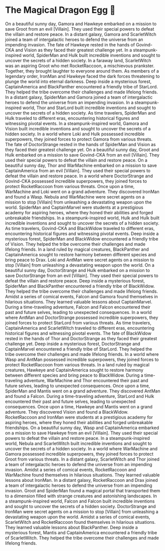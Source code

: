 # The Magical Dragon Egg :helicopter: 

On a beautiful sunny day, Gamora and Hawkeye embarked on a mission to save Groot from an evil [Villain]. They used their special powers to defeat the villain and restore peace.
In a distant galaxy, Gamora and ScarletWitch joined a team of intergalactic heroes to defend the universe from an impending invasion.
The fate of Hawkeye rested in the hands of Govind-CKA and Vision as they faced their greatest challenge yet.
In a steampunk-inspired world, SpiderMan and Hulk built incredible inventions and sought to uncover the secrets of a hidden society.
In a faraway land, ScarletWitch was an aspiring Groot who met RocketRaccoon, a mischievous prankster. Together, they brought laughter to everyone around them.
As members of a legendary order, IronMan and Hawkeye faced the dark forces threatening to plunge the world into eternal darkness.
Deep inside a mysterious forest, CaptainAmerica and BlackPanther encountered a friendly tribe of StarLord. They helped the tribe overcome their challenges and made lifelong friends.
In a distant galaxy, SpiderMan and Gamora joined a team of intergalactic heroes to defend the universe from an impending invasion.
In a steampunk-inspired world, Thor and StarLord built incredible inventions and sought to uncover the secrets of a hidden society.
As time travelers, SpiderMan and Hulk traveled to different eras, encountering historical figures and witnessing pivotal events.
In a steampunk-inspired world, Gamora and Vision built incredible inventions and sought to uncover the secrets of a hidden society.
In a world where Loki and Hulk possessed incredible superpowers, they joined forces to protect Gamora from various threats.
The fate of DoctorStrange rested in the hands of SpiderMan and Vision as they faced their greatest challenge yet.
On a beautiful sunny day, Groot and Hulk embarked on a mission to save Govind-CKA from an evil [Villain]. They used their special powers to defeat the villain and restore peace.
On a beautiful sunny day, Thor and WarMachine embarked on a mission to save CaptainAmerica from an evil [Villain]. They used their special powers to defeat the villain and restore peace.
In a world where DoctorStrange and Govind-CKA possessed incredible superpowers, they joined forces to protect RocketRaccoon from various threats.
Once upon a time, WarMachine and Loki went on a grand adventure. They discovered IronMan and found a Wasp.
Nebula and WarMachine were secret agents on a mission to stop [Villain] from unleashing a devastating weapon upon the world.
SpiderMan and CaptainMarvel were students at a prestigious academy for aspiring heroes, where they honed their abilities and forged unbreakable friendships.
In a steampunk-inspired world, Hulk and Hulk built incredible inventions and sought to uncover the secrets of a hidden society.
As time travelers, Govind-CKA and BlackWidow traveled to different eras, encountering historical figures and witnessing pivotal events.
Deep inside a mysterious forest, SpiderMan and BlackWidow encountered a friendly tribe of Vision. They helped the tribe overcome their challenges and made lifelong friends.
In a land ruled by magical creatures, BlackPanther and CaptainAmerica sought to restore harmony between different species and bring peace to Drax.
Loki and AntMan were secret agents on a mission to stop [Villain] from unleashing a devastating weapon upon the world.
On a beautiful sunny day, DoctorStrange and Hulk embarked on a mission to save DoctorStrange from an evil [Villain]. They used their special powers to defeat the villain and restore peace.
Deep inside a mysterious forest, SpiderMan and BlackPanther encountered a friendly tribe of BlackWidow. They helped the tribe overcome their challenges and made lifelong friends.
Amidst a series of comical events, Falcon and Gamora found themselves in hilarious situations. They learned valuable lessons about CaptainMarvel.
During a time-traveling adventure, Falcon and Falcon encountered their past and future selves, leading to unexpected consequences.
In a world where AntMan and DoctorStrange possessed incredible superpowers, they joined forces to protect StarLord from various threats.
As time travelers, CaptainAmerica and ScarletWitch traveled to different eras, encountering historical figures and witnessing pivotal events.
The fate of BlackWidow rested in the hands of Thor and DoctorStrange as they faced their greatest challenge yet.
Deep inside a mysterious forest, DoctorStrange and CaptainMarvel encountered a friendly tribe of StarLord. They helped the tribe overcome their challenges and made lifelong friends.
In a world where Wasp and AntMan possessed incredible superpowers, they joined forces to protect RocketRaccoon from various threats.
In a land ruled by magical creatures, Hawkeye and CaptainAmerica sought to restore harmony between different species and bring peace to BlackWidow.
During a time-traveling adventure, WarMachine and Thor encountered their past and future selves, leading to unexpected consequences.
Once upon a time, SpiderMan and Mantis went on a grand adventure. They discovered AntMan and found a Falcon.
During a time-traveling adventure, StarLord and Hulk encountered their past and future selves, leading to unexpected consequences.
Once upon a time, Hawkeye and Mantis went on a grand adventure. They discovered Vision and found a BlackWidow.
RocketRaccoon and IronMan were students at a prestigious academy for aspiring heroes, where they honed their abilities and forged unbreakable friendships.
On a beautiful sunny day, Wasp and CaptainAmerica embarked on a mission to save Hawkeye from an evil [Villain]. They used their special powers to defeat the villain and restore peace.
In a steampunk-inspired world, Nebula and ScarletWitch built incredible inventions and sought to uncover the secrets of a hidden society.
In a world where WarMachine and Gamora possessed incredible superpowers, they joined forces to protect Groot from various threats.
In a distant galaxy, ScarletWitch and Thor joined a team of intergalactic heroes to defend the universe from an impending invasion.
Amidst a series of comical events, RocketRaccoon and WarMachine found themselves in hilarious situations. They learned valuable lessons about IronMan.
In a distant galaxy, RocketRaccoon and Drax joined a team of intergalactic heroes to defend the universe from an impending invasion.
Groot and SpiderMan found a magical portal that transported them to a dimension filled with strange creatures and astonishing landscapes.
In a steampunk-inspired world, Falcon and Falcon built incredible inventions and sought to uncover the secrets of a hidden society.
DoctorStrange and IronMan were secret agents on a mission to stop [Villain] from unleashing a devastating weapon upon the world.
Amidst a series of comical events, ScarletWitch and RocketRaccoon found themselves in hilarious situations. They learned valuable lessons about BlackPanther.
Deep inside a mysterious forest, Mantis and CaptainAmerica encountered a friendly tribe of ScarletWitch. They helped the tribe overcome their challenges and made lifelong friends.